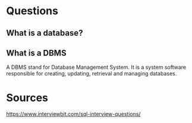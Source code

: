 # Questions

## What is a database? 
## What is a DBMS 
A DBMS stand for Database Management System. It is a system software responsible for creating, updating, retrieval and managing databases. 



# Sources 
https://www.interviewbit.com/sql-interview-questions/ 
